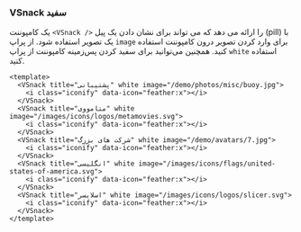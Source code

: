 ### VSnack سفید

یک کامپوننت `<VSnack />` را ارائه می دهد که می تواند برای نشان دادن یک پیل (pill) با یک تصویر استفاده شود. از پراپ `image` برای وارد کردن تصویر درون کامپوننت استفاده کنید.
همچنین می‌توانید برای سفید کردن پس‌زمینه کامپوننت از پراپ `white` استفاده کنید.

<!--code-->

```vue
<template>
  <VSnack title="پشتیبانی" white image="/demo/photos/misc/buoy.jpg">
    <i class="iconify" data-icon="feather:x"></i>
  </VSnack>
  <VSnack title="متامووی" white image="/images/icons/logos/metamovies.svg">
    <i class="iconify" data-icon="feather:x"></i>
  </VSnack>
  <VSnack title="شرکت های بزرگ" white image="/demo/avatars/7.jpg">
    <i class="iconify" data-icon="feather:x"></i>
  </VSnack>
  <VSnack title="انگلیسی" white image="/images/icons/flags/united-states-of-america.svg">
    <i class="iconify" data-icon="feather:x"></i>
  </VSnack>
  <VSnack title="اسلایسر" white image="/images/icons/logos/slicer.svg">
    <i class="iconify" data-icon="feather:x"></i>
  </VSnack>
</template>
```

<!--/code-->

<!--example-->

<div class="snacks">
    <VSnack title="پشتیبانی" white  image="/demo/photos/misc/buoy.jpg">
        <i class="iconify" data-icon="feather:x"></i>
    </VSnack>
    <VSnack title="متامووی" white  image="/images/icons/logos/metamovies.svg">
        <i class="iconify" data-icon="feather:x"></i>
    </VSnack>
    <VSnack title="شرکت های بزرگ" white  image="/demo/avatars/7.jpg">
        <i class="iconify" data-icon="feather:x"></i>
    </VSnack>
    <VSnack title="انگلیسی" white  image="/images/icons/flags/united-states-of-america.svg">
        <i class="iconify" data-icon="feather:x"></i>
    </VSnack>
    <VSnack title="اسلایسر" white  image="/images/icons/logos/slicer.svg">
        <i class="iconify" data-icon="feather:x"></i>
    </VSnack>
</div>

<!--/example-->
